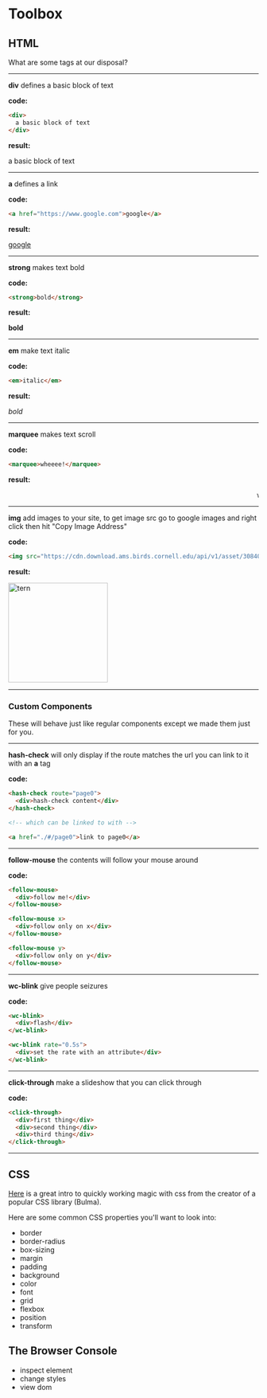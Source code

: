 # Toolbox

## HTML

What are some tags at our disposal?

<hr>

**div** defines a basic block of text

**code:** 

```html
<div>
  a basic block of text
</div>
```

**result:** 

<div>
  a basic block of text
</div>

<hr>

**a** defines a link

**code:** 

```html
<a href="https://www.google.com">google</a>
```

**result:** 

<a href="https://www.google.com">google</a>

<hr>

**strong** makes text bold

**code:** 

```html
<strong>bold</strong>
```

**result:** 

<strong>bold</strong>

<hr>

**em** make text italic

**code:** 

```html
<em>italic</em>
```

**result:** 

<em>bold</em>

<hr>

**marquee** makes text scroll

**code:** 

```html
<marquee>wheeee!</marquee>
```

**result:** 

<marquee>wheeee!</marquee>

<hr>

**img** add images to your site, to get image src go to google images and right click then hit "Copy Image Address"

**code:** 

```html
<img src="https://cdn.download.ams.birds.cornell.edu/api/v1/asset/308404421/1800" alt="tern" height="200">
```

**result:** 

<img src="https://cdn.download.ams.birds.cornell.edu/api/v1/asset/308404421/1800" alt="tern" height="200">

<hr>


### Custom Components

These will behave just like regular components except we made them just for you.

<hr>

**hash-check** will only display if the route matches the url you can link to it with an **a** tag

**code:** 

```html
<hash-check route="page0">
  <div>hash-check content</div>
</hash-check>

<!-- which can be linked to with -->

<a href="./#/page0">link to page0</a>
```
<hr>

**follow-mouse** the contents will follow your mouse around

**code:** 

```html
<follow-mouse>
  <div>follow me!</div>
</follow-mouse>

<follow-mouse x>
  <div>follow only on x</div>
</follow-mouse>

<follow-mouse y>
  <div>follow only on y</div>
</follow-mouse>
```

<hr>

**wc-blink** give people seizures

**code:** 

```html
<wc-blink>
  <div>flash</div>
</wc-blink>

<wc-blink rate="0.5s">
  <div>set the rate with an attribute</div>
</wc-blink>
```

<hr>

**click-through** make a slideshow that you can click through

**code:** 

```html
<click-through>
  <div>first thing</div>
  <div>second thing</div>
  <div>third thing</div>
</click-through>
```

<hr>

## CSS

[Here](https://jgthms.com/web-design-in-4-minutes/) is a great intro to quickly working magic with css from the creator of a popular CSS library (Bulma).

Here are some common CSS properties you'll want to look into:

- border
- border-radius
- box-sizing
- margin
- padding
- background
- color
- font
- grid
- flexbox
- position
- transform

## The Browser Console

- inspect element
- change styles
- view dom








